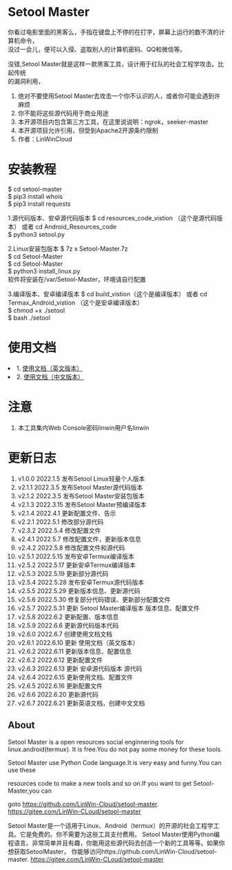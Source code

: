 # Setool Master

你看过电影里面的黑客么，手指在键盘上不停的在打字，屏幕上运行的数不清的计算机命令，<br />
没过一会儿，便可以入侵、盗取别人的计算机密码、QQ和微信等。<br />

没错,Setool Master就是这样一款黑客工具，设计用于红队的社会工程学攻击。比起传统<br />
的漏洞利用，

1. 绝对不要使用Setool Master去攻击一个你不认识的人，或者你可能会遇到许麻烦
2. 你不能将这些源代码用于商业用途
3. 本开源项目内包含第三方工具，在这里说说明：ngrok，seeker-master
4. 本开源项目允许引用，但受到Apache2开源条约限制
5. 作者：LinWinCloud

# 安装教程
$ cd setool-master<br />
$ pip3 install whois<br />
$ pip3 install requests<br />

1.源代码版本、安卓源代码版本
$ cd resources_code_vistion （这个是源代码版本） 或者 cd Android_Resources_code<br />
$ python3 setool.py<br />

2.Linux安装包版本
$ 7z x Setool-Master.7z<br />
$ cd Setool-Master<br />
$ cd Setool-Master<br />
$ python3 install_linux.py<br />
软件将安装在/var/Setool-Master，环境请自行配置<br />

3.编译版本、安卓编译版本
$ cd build_vistion（这个是编译版本） 或者 cd Termax_Android_vistion （这个是安卓编译版本）<br />
$ chmod +x ./setool<br />
$ bash ./setool<br />

# 使用文档
<li>1. <a href='https://github.com/LinWin-Cloud/setool-master/blob/main/Help(English).md'>使用文档（英文版本）</a></li>
<li>2. <a href='https://github.com/LinWin-Cloud/setool-master/blob/main/%E5%B8%AE%E5%8A%A9%E6%96%87%E6%A1%A3%E4%B8%AD%E6%96%87.md'>使用文档（中文版本）</a></li>

# 注意
1. 本工具集内Web Console密码linwin用户名linwin

# 更新日志
 1. v1.0.0 2022.1.5 发布Setool Linux轻量个人版本
 2. v2.1.1 2022.3.5 发布Setool Master源代码版本
 3. v2.1.2 2022.3.5 发布Setool Master安装包版本
 4. v2.1.3 2022.3.15 发布Setool Master预编译版本
 5. v2.1.4 2022.4.1 更新配置文件、告示
 6. v2.2.1 2022.5.1 修改部分源代码
 7. v2.3.2 2022.5.4 修改配置文件
 8. v2.4.1 2022.5.7 修改配置文件，更新版本信息
 9. v2.4.2 2022.5.8 修改配置文件和源代码
 10. v2.5.1 2022.5.15 发布安卓Termux编译版本
 11. v2.5.2 2022.5.17 更新安卓Termux编译版本
 12. v2.5.3 2022.5.19 更新部分源代码
 13. v2.5.4 2022.5.28 发布安卓Termux源代码版本
 14. v2.5.5 2022.5.29 更新版本信息、更新源代码
 15. v2.5.6 2022.5.30 修复部分代码错误、更新部分配置文件
 16. v2.5.7 2022.5.31 更新 Setool Master编译版本 版本信息、配置文件
 17. v2.5.8 2022.6.2 更新配置、版本信息
 18. v2.5.9 2022.6.6 更新源代码版本代码
 19. v2.6.0 2022.6.7 创建使用文档文档
 20. v2.6.1 2022.6.10 更新 使用文档（英文版本）
 21. v2.6.2 2022.6.11 更新版本信息、配置信息
 22. v2.6.2 2022.6.12 更新配置文件
 23. v2.6.3 2022.6.13 更新 安卓源代码版本 源代码
 24. v2.6.4 2022.6.15 更新使用文档、配置文件
 25. v2.6.5 2022.6.16 更新配置文件
 26. v2.6.6 2022.6.20 更新源代码
 27. v2.6.7 2022.6.21 更新英语文档，创建中文文档

## About

  Setool Master is a open resources social enginnering tools for linux.android(termux).
It is free.You do not pay some money for these tools.

  Setool Master use Python Code language.It is very easy and funny.You can use these 
  
resources code to make a new tools and so on.If you want to get Setool-Master,you can 

goto https://github.com/LinWin-Cloud/setool-master. https://gitee.com/LinWin-CLoud/setool-master

Setool Master是一个适用于Linux、Android（termux）的开源的社会工程学工具。它是免费的。你不需要为这些工具支付费用。
Setool Master使用Python编程语言。非常简单并且有趣，你能用这些源代码去创造一个新的工具等等。如果你想获取SetoolMaster，
你能够访问https://github.com/LinWin-Cloud/setool-master. https://gitee.com/LinWin-CLoud/setool-master
